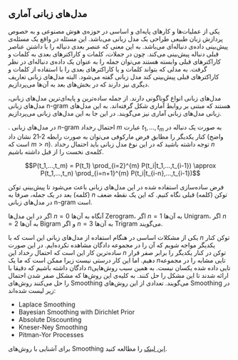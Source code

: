 ## مدل‌های زبانی آماری

یکی از عملیات‌ها و کارهای پایه‌ای و اساسی در حوزه‌ی هوش مصنوعی و به خصوص پردازش زبان طبیعی طراحی یک مدل زبانی می‌باشد.  این مسئله در واقع یک مسئله‌ی پیش‌بینی داده‌ی دنباله‌ای می‌باشد. به این معنی که عنصر بعدی دنباله را با داشتن عناصر قبلی دنباله پیش‌بینی می‌کند. چون در جملات، کلمات و کاراکترهای بعدی به کلمات و کاراکترهای قبلی وابسته هستند می‌توان جمله را به عنوان یک داده‌ی دنباله‌ای در نظر گرفت. به مدلی که بتواند کلمات و یا کاراکترهای بعدی را با استفاده از کلمات و کاراکترهای قبلی پیش‌بینی کند مدل زبانی گفته می‌شود. البته مدل‌های زبانی تعاریف دیگری نیز دارند که در بخش‌های بعد به آن‌ها می‌پردازیم.

مدل‌های زبانی انواع گوناگونی دارند. از جمله ساده‌ترین و پایه‌ای‌ترین مدل‌های زبانی، مدل‌های زبانی n-gram هستند که مبتنی بر روابط آماری شکل گرفته‌اند. به این مدل‌های زبانی مدل‌های زبانی آماری نیز می‌گویند. در این جا به این مدل‌های زبانی می‌پردازیم.

. در مدل‌های زبانی *n*-gram احتمال رخداد $m$ عبارت $t_1,...,t_m$ به صورت یک دنباله در کنار یکدیگر را مطابق فرض مارکوفی می‌توان به صورت رابطه ‏2‑21 نشان داد (واضح است که $m>n$). توجه داشته باشید که در این نوع مدل زبانی باید احتمال رخداد $n$ کلمه‌ی نخست را از قبل داشته باشیم.

$$P(t_1,...,t_m) = P(t_1) \prod_{i=2}^{m} P(t_i|t_1,...,t_{i-1}) \approx P(t_1,...,t_n) \prod_{i=n+1}^{m} P(t_i|t_{i-n},...,t_{i-1})$$

فرض ساده‌سازی استفاده شده در این مدل‌های زبانی باعث می‌شود تا پیش‌بینی توکن (کلمه) بعد در یک جمله، صرفا به $n$ توکن (کلمه) قبلی نگاه کنیم. که این یک نقطه ضعف در مدل‌های زبانی n-gram است. 

اگر در این مدل‌ها $n=0$ آنگاه به آن‌ها Zerogram، اگر $n=1$ به آن‌ها Unigram، اگر $n=2$ به آن‌ها Bigram و اگر $n=3$ به آن‌ها Trigram می‌گویند.

یکی از مشکلات اساسی در هنگام استفاده از مدل‌های زبانی این است که با $n$ توکن کنار یکدیگر مواجه شویم که آن را در مجموعه دادگان مشاهده نکرده‌ایم. در این صورت ساده‌ترین کار این است که احتمال رخداد این $n$ توکن در کنار یکدیگر را برابر صفر قرار دهیم. اما این کار درستی نیست زیرا ممکن است که ما یک $n$تایی مشابه را در مجموعه دادگان داشته باشیم که دقیقا با $n$تایی داده شده یکسان نیست. به همین سبب روش‌هایی ارائه شدند تا این مشکل را حل کنند. به کلیه‌ی این روش‌ها که مشکل صفر شدن احتمال را حل می‌کنند روش‌های Smoothing  می‌گویند. تعدادی از این روش‌های Smoothing  در زیر لیست شده‌اند:

- Laplace Smoothing
- Bayesian Smoothing with Dirichlet Prior
- Absolute Discounting
- Kneser-Ney Smoothing
- Pitman-Yor Processes

برای آشنایی با روش‌های Smoothing [این لینک](https://vitalflux.com/quick-introduction-smoothing-techniques-language-models/) را مطالعه کنید.

